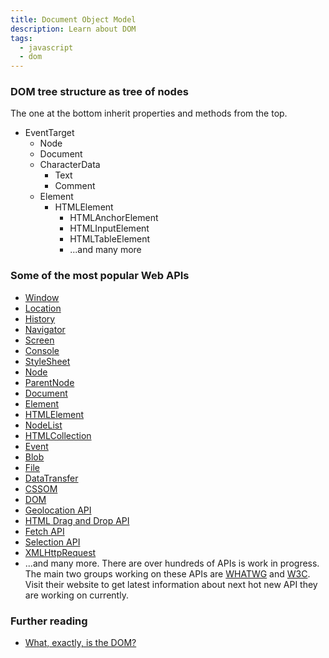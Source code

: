 ```yaml
---
title: Document Object Model
description: Learn about DOM
tags:
  - javascript
  - dom
---
```


### DOM tree structure as tree of nodes

The one at the bottom inherit properties and methods from the top.

- EventTarget
  - Node
  - Document
  - CharacterData
    - Text
    - Comment
  - Element
    - HTMLElement
      - HTMLAnchorElement
      - HTMLInputElement
      - HTMLTableElement
      - ...and many more


### Some of the most popular Web APIs

<ul>
  <li><a href="https://developer.mozilla.org/en-US/docs/Web/API/Window">Window</a></li>
  <li><a href="https://developer.mozilla.org/en-US/docs/Web/API/Location">Location</a></li>
  <li><a href="https://developer.mozilla.org/en-US/docs/Web/API/History">History</a></li>
  <li><a href="https://developer.mozilla.org/en-US/docs/Web/API/Navigator">Navigator</a></li>
  <li><a href="https://developer.mozilla.org/en-US/docs/Web/API/Screen">Screen</a></li>
  <li><a href="https://developer.mozilla.org/en-US/docs/Web/API/Console">Console</a></li>
  <li><a href="https://developer.mozilla.org/en-US/docs/Web/API/StyleSheet">StyleSheet</a></li>
  <li><a href="https://developer.mozilla.org/en-US/docs/Web/API/Node">Node</a></li>
  <li><a href="https://developer.mozilla.org/en-US/docs/Web/API/ParentNode">ParentNode</a></li>
  <li><a href="https://developer.mozilla.org/en-US/docs/Web/API/Document">Document</a></li>
  <li><a href="https://developer.mozilla.org/en-US/docs/Web/API/Element">Element</a></li>
  <li><a href="https://developer.mozilla.org/en-US/docs/Web/API/HTMLElement">HTMLElement</a></li>
  <li><a href="https://developer.mozilla.org/en-US/docs/Web/API/NodeList">NodeList</a></li>
  <li><a href="https://developer.mozilla.org/en-US/docs/Web/API/HTMLCollection">HTMLCollection</a></li>
  <li><a href="https://developer.mozilla.org/en-US/docs/Web/API/Event">Event</a></li>
  <li><a href="https://developer.mozilla.org/en-US/docs/Web/API/Blob">Blob</a></li>
  <li><a href="https://developer.mozilla.org/en-US/docs/Web/API/File">File</a></li>
  <li><a href="https://developer.mozilla.org/en-US/docs/Web/API/DataTransfer">DataTransfer</a></li>
  <li><a href="https://developer.mozilla.org/en-US/docs/Web/API/CSS_Object_Model">CSSOM</a></li>
  <li><a href="https://developer.mozilla.org/en-US/docs/Web/API/Document_Object_Model">DOM</a></li>
  <li><a href="https://developer.mozilla.org/en-US/docs/Web/API/Geolocation_API">Geolocation API</a></li>
  <li><a href="https://developer.mozilla.org/en-US/docs/Web/API/HTML_Drag_and_Drop_API">HTML Drag and Drop API</a></li>
  <li><a href="https://developer.mozilla.org/en-US/docs/Web/API/Fetch_API">Fetch API</a></li>
  <li><a href="https://developer.mozilla.org/en-US/docs/Web/API/Selection_API">Selection API</a></li>
  <li><a href="https://developer.mozilla.org/en-US/docs/Web/API/XMLHttpRequest">XMLHttpRequest</a></li>
  <li>...and many more. There are over hundreds of APIs is work in progress. The main two groups working on these APIs
    are <a href="https://whatwg.org/">WHATWG</a> and <a href="https://www.w3.org/">W3C</a>. Visit their website to get
    latest information about next hot new API they are working on currently.</li>
</ul>      

### Further reading

- [What, exactly, is the DOM?](https://bitsofco.de/what-exactly-is-the-dom/)